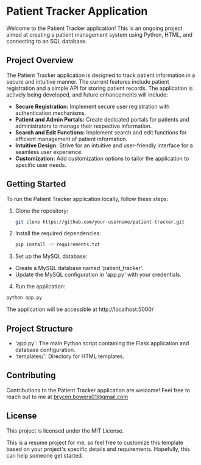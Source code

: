 # Patient Tracker Application

Welcome to the Patient Tracker application! This is an ongoing project aimed at creating a patient management system using Python, HTML, and connecting to an SQL database.

## Project Overview

The Patient Tracker application is designed to track patient information in a secure and intuitive manner. The current features include patient registration and a simple API for storing patient records. The application is actively being developed, and future enhancements will include:

- **Secure Registration:** Implement secure user registration with authentication mechanisms.
- **Patient and Admin Portals:** Create dedicated portals for patients and administrators to manage their respective information.
- **Search and Edit Functions:** Implement search and edit functions for efficient management of patient information.
- **Intuitive Design:** Strive for an intuitive and user-friendly interface for a seamless user experience.
- **Customization:** Add customization options to tailor the application to specific user needs.

## Getting Started

To run the Patient Tracker application locally, follow these steps:

1. Clone the repository:

   ```bash
   git clone https://github.com/your-username/patient-tracker.git

2. Install the required dependencies:

   ```bash
   pip install -r requirements.txt

4. Set up the MySQL database:
  - Create a MySQL database named 'patient_tracker'.
  - Update the MySQL configuration in 'app.py' with your credentials.

4. Run the application:

  ```bash
  python app.py
```
The application will be accessible at http://localhost:5000/

## Project Structure

- 'app.py': The main Python script containing the Flask application and database configuration.
- 'templates/': Directory for HTML templates.

## Contributing

Contributions to the Patient Tracker application are welcome! Feel free to reach out to me at brycen.bowers01@gmail.com

## License

This project is licensed under the MIT License.


This is a resume project for me, so feel free to customize this template based on your project's specific details and requirements. Hopefully, this can help someone get started.
